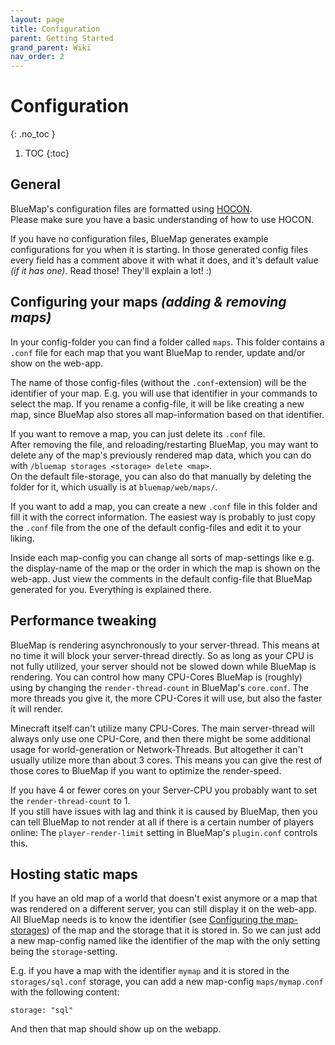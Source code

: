 ```yaml
---
layout: page
title: Configuration
parent: Getting Started
grand_parent: Wiki
nav_order: 2
---
```


# Configuration
{: .no_toc }

1. TOC
{:toc}

## General
BlueMap's configuration files are formatted using [HOCON](https://github.com/lightbend/config/blob/master/HOCON.md).  
Please make sure you have a basic understanding of how to use HOCON.

If you have no configuration files, BlueMap generates example configurations for you when it is starting.
In those generated config files every field has a comment above it with what it does, and it's default value
*(if it has one)*. Read those! They'll explain a lot! :)

## Configuring your maps *(adding & removing maps)*
In your config-folder you can find a folder called `maps`. This folder contains a `.conf` file for each map that you want
BlueMap to render, update and/or show on the web-app.

The name of those config-files (without the `.conf`-extension) will be the identifier of your map. E.g. you will use that
identifier in your commands to select the map. If you rename a config-file, it will be like creating a new map, since BlueMap
also stores all map-information based on that identifier.

If you want to remove a map, you can just delete its `.conf` file.  
After removing the file, and reloading/restarting BlueMap, you may want to delete any of the map's previously rendered map data, which you can do with `/bluemap storages <storage> delete <map>`.  
On the default file-storage, you can also do that manually by deleting the folder for it, which usually is at `bluemap/web/maps/`.

If you want to add a map, you can create a new `.conf` file in this folder and fill it with the correct information.
The easiest way is probably to just copy the `.conf` file from the one of the default config-files and edit it to your liking.

Inside each map-config you can change all sorts of map-settings like e.g. the display-name of the map or the order in which the map
is shown on the web-app. Just view the comments in the default config-file that BlueMap generated for you.
Everything is explained there.

## Performance tweaking
BlueMap is rendering asynchronously to your server-thread. This means at no time it will block your server-thread directly.
So as long as your CPU is not fully utilized, your server should not be slowed down while BlueMap is rendering.
You can control how many CPU-Cores BlueMap is (roughly) using by changing the `render-thread-count` in BlueMap's `core.conf`.
The more threads you give it, the more CPU-Cores it will use, but also the faster it will render.

Minecraft itself can't utilize many CPU-Cores. The main server-thread will always only use one CPU-Core, and then there might be
some additional usage for world-generation or Network-Threads. But altogether it can't usually utilize more than about 3 cores.
This means you can give the rest of those cores to BlueMap if you want to optimize the render-speed.

If you have 4 or fewer cores on your Server-CPU you probably want to set the `render-thread-count` to 1.  
If you still have issues with lag and think it is caused by BlueMap, then you can tell BlueMap to not render at all if
there is a certain number of players online: The `player-render-limit` setting in BlueMap's `plugin.conf` controls this.

## Hosting static maps
If you have an old map of a world that doesn't exist anymore or a map that was rendered on a different server, you can still display it
on the web-app. All BlueMap needs is to know the identifier
(see [Configuring the map-storages](#configuring-the-map-storages-store-maps-in-a-database-or-a-different-directory))
of the map and the storage that it is stored in.
So we can just add a new map-config named like the identifier of the map with the only setting being the `storage`-setting.

E.g. if you have a map with the identifier `mymap` and it is stored in the `storages/sql.conf` storage, you can add a new map-config
`maps/mymap.conf` with the following content:
```hocon
storage: "sql"
```
And then that map should show up on the webapp.
